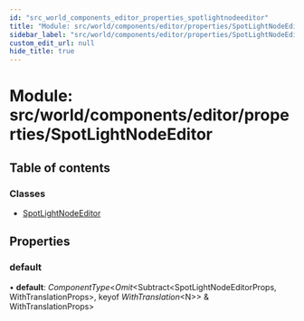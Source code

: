 ```yaml
---
id: "src_world_components_editor_properties_spotlightnodeeditor"
title: "Module: src/world/components/editor/properties/SpotLightNodeEditor"
sidebar_label: "src/world/components/editor/properties/SpotLightNodeEditor"
custom_edit_url: null
hide_title: true
---
```


# Module: src/world/components/editor/properties/SpotLightNodeEditor

## Table of contents

### Classes

- [SpotLightNodeEditor](../classes/src_world_components_editor_properties_spotlightnodeeditor.spotlightnodeeditor.md)

## Properties

### default

• **default**: *ComponentType*<*Omit*<Subtract<SpotLightNodeEditorProps, WithTranslationProps\>, keyof *WithTranslation*<N\>\> & WithTranslationProps\>
